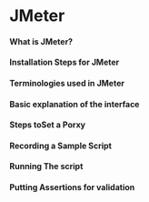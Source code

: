 # JMeter

#### What is JMeter?

#### Installation Steps for JMeter

#### Terminologies used in JMeter

####  Basic explanation of the interface 

####  Steps toSet a Porxy 

#### Recording a Sample Script 

#### Running The script

#### Putting Assertions for validation 
